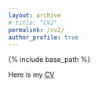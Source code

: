 ```yaml
---
layout: archive
# title: "CV2"
permalink: /cv2/
author_profile: true
---
```



{% include base_path %}

Here is my [CV](http://yxyangpa.github.io/files/paper4.pdf)


